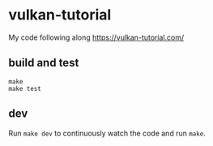 # vulkan-tutorial

My code following along https://vulkan-tutorial.com/

## build and test

```
make
make test
```

## dev

Run `make dev` to continuously watch the code and run `make`.
